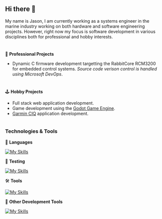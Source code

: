 ## Hi there 👋

My name is Jason, I am currently working as a systems engineer in the marine industry working on both hardware and software engineering projects. However, right now my focus is software development in various disciplines both for professional and hobby interests.

#
💼 **Professional Projects**
- Dynamic C firmware development targetting the RabbitCore RCM3200 for embedded control systems. *Source code verison control is handled using Microsoft DevOps*.
#
🕹️ **Hobby Projects**
- Full stack web application development.
- Game development using the [Godot Game Engine](https://godotengine.org/).
- [Garmin CIQ](https://developer.garmin.com/connect-iq/overview/) application development.

#
### Technologies & Tools
📜 **Languages**

[![My Skills](https://skillicons.dev/icons?i=html,css,js,c,cs)](https://skillicons.dev)

🧪 **Testing**

[![My Skills](https://skillicons.dev/icons?i=jest)](https://skillicons.dev)

🛠️ **Tools**

[![My Skills](https://skillicons.dev/icons?i=git,github,npm,vscode)](https://skillicons.dev)

💾 **Other Development Tools**

[![My Skills](https://skillicons.dev/icons?i=arduino,autocad,discord,godot)](https://skillicons.dev)


<!--
**JaseBird/JaseBird** is a ✨ _special_ ✨ repository because its `README.md` (this file) appears on your GitHub profile.

Here are some ideas to get you started:

- 🔭 I’m currently working on ...
- 🌱 I’m currently learning ...
- 👯 I’m looking to collaborate on ...
- 🤔 I’m looking for help with ...
- 💬 Ask me about ...
- 📫 How to reach me: ...
- 😄 Pronouns: ...
- ⚡ Fun fact: ...
-->
